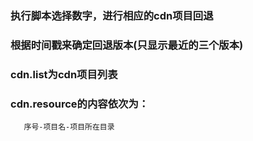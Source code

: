 ### 执行脚本选择数字，进行相应的cdn项目回退
### 根据时间戳来确定回退版本(只显示最近的三个版本)
### cdn.list为cdn项目列表
### cdn.resource的内容依次为：
       序号-项目名-项目所在目录
### 
